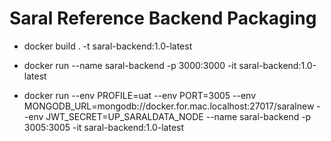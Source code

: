 # Saral Reference Backend Packaging #

* docker build . -t saral-backend:1.0-latest


* docker run --name saral-backend -p 3000:3000 -it saral-backend:1.0-latest
* docker run --env PROFILE=uat --env PORT=3005 --env MONGODB_URL=mongodb://docker.for.mac.localhost:27017/saralnew --env JWT_SECRET=UP_SARALDATA_NODE --name saral-backend -p 3005:3005 -it saral-backend:1.0-latest

